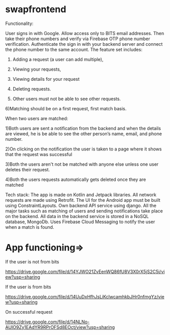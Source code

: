 # swapfrontend

Functionality:

User signs in with Google. 
Allow access only to BITS email addresses. 
Then take their phone numbers and verify via Firebase OTP phone number verification. 
Authenticate the sign in with your backend server and connect the phone number to the same account.
The feature set includes:
1) Adding a request (a user can add multiple),
 
2) Viewing your requests, 

3) Viewing details for your request

4) Deleting requests. 

5) Other users must not be able to see other requests.

6)Matching should be on a first request, first match basis. 

When two users are matched:

1)Both users are sent a notification from the backend and when the details are viewed, he is be able to see the other person’s name, email, and phone number.

2)On clicking on the notification the user is taken to a page where it shows that the request was successful

3)Both the users aren't not be matched with anyone else unless one user deletes their request. 

4)Both the users requests automatically gets deleted once they are matched 


Tech stack:
The app is made on Kotlin and Jetpack libraries. 
All network requests are made using Retrofit.
The UI for the Android app must be built using ConstraintLayouts. 
Own backend API service using django. All the major tasks such as matching of users and sending notifications take place on the backend.
All data in the backend service is stored in a NoSQL database, MongoDb. 
Uses Firebase Cloud Messaging to notify the user when a match is found.

# App functioning=>
If the user is not from bits

https://drive.google.com/file/d/14YJWO21ZvEenWQ86fU8V3X0rX5jS2C5i/view?usp=sharing

If the user is from bits

https://drive.google.com/file/d/14UuDxHfhJsLiKclwcamhkbJHr0nfmgYz/view?usp=sharing

On successful request 

https://drive.google.com/file/d/14NLNo-AUIO9Zy1EAdYR9RPrOFSd8EOct/view?usp=sharing

